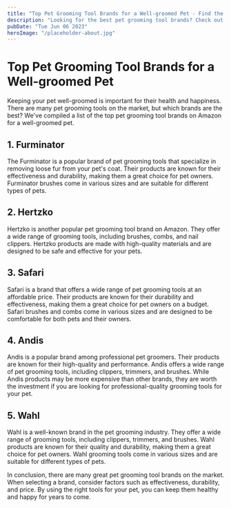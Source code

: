 ```yaml
---
title: "Top Pet Grooming Tool Brands for a Well-groomed Pet - Find the best brands on Amazon"
description: "Looking for the best pet grooming tool brands? Check out our top-rated brands on Amazon for a well-groomed pet!"
pubDate: "Tue Jun 06 2023"
heroImage: "/placeholder-about.jpg"
---
```


# Top Pet Grooming Tool Brands for a Well-groomed Pet

Keeping your pet well-groomed is important for their health and happiness. There are many pet grooming tools on the market, but which brands are the best? We&#39;ve compiled a list of the top pet grooming tool brands on Amazon for a well-groomed pet.

## 1. Furminator

The Furminator is a popular brand of pet grooming tools that specialize in removing loose fur from your pet&#39;s coat. Their products are known for their effectiveness and durability, making them a great choice for pet owners. Furminator brushes come in various sizes and are suitable for different types of pets.

## 2. Hertzko

Hertzko is another popular pet grooming tool brand on Amazon. They offer a wide range of grooming tools, including brushes, combs, and nail clippers. Hertzko products are made with high-quality materials and are designed to be safe and effective for your pets.

## 3. Safari

Safari is a brand that offers a wide range of pet grooming tools at an affordable price. Their products are known for their durability and effectiveness, making them a great choice for pet owners on a budget. Safari brushes and combs come in various sizes and are designed to be comfortable for both pets and their owners.

## 4. Andis

Andis is a popular brand among professional pet groomers. Their products are known for their high-quality and performance. Andis offers a wide range of pet grooming tools, including clippers, trimmers, and brushes. While Andis products may be more expensive than other brands, they are worth the investment if you are looking for professional-quality grooming tools for your pet.

## 5. Wahl

Wahl is a well-known brand in the pet grooming industry. They offer a wide range of grooming tools, including clippers, trimmers, and brushes. Wahl products are known for their quality and durability, making them a great choice for pet owners. Wahl grooming tools come in various sizes and are suitable for different types of pets.

In conclusion, there are many great pet grooming tool brands on the market. When selecting a brand, consider factors such as effectiveness, durability, and price. By using the right tools for your pet, you can keep them healthy and happy for years to come.